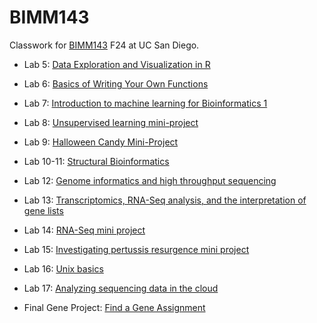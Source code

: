 # BIMM143

Classwork for [BIMM143](https://bioboot.github.io/bimm143_F24/) F24 at UC San Diego.

- Lab 5: [Data Exploration and Visualization in R](https://production-gradescope-uploads.s3-us-west-2.amazonaws.com/uploads/pdf_attachment/file/172355946/class05.pdf?X-Amz-Algorithm=AWS4-HMAC-SHA256&X-Amz-Credential=ASIAV45MPIOW4GJ5O63H%2F20241203%2Fus-west-2%2Fs3%2Faws4_request&X-Amz-Date=20241203T195418Z&X-Amz-Expires=10800&X-Amz-Security-Token=IQoJb3JpZ2luX2VjEDIaCXVzLXdlc3QtMiJHMEUCIQDu%2FYJen7weeo3Lt6Ywk5DpmbLdqq4xy1VcY6Zg1MCr6gIgJDIr5snhrpWz75DdF2rMQ4Fb4THNmR%2FxZGjoDuNltrMqwwUI2%2F%2F%2F%2F%2F%2F%2F%2F%2F%2F%2FARAAGgw0MDU2OTkyNDkwNjkiDJm1Y6dAyWHroY5h3SqXBavCog90sMp1MGNxDkoUIoao%2BR4FYYjMEe0V28yhAtHe0uTWOFxMJLa1pm2ikkUW059NBiIAZcqhQlahssLTT%2F2K88TKW6LxazFXfII9ujOxoLox9nIFSR4BLZ7K16IPd35tdSZGSPkMbi%2FUfrhpujjrK%2B50DKR2Mf3Y455mhZhuKBAYsbMRogpOdS5DrosCSmstKKsWqlI0%2FeyyX8B4WYM8Sgmr3a%2FxZyYEZQQCsqIsuaw4nDpp6K91przd5XGIbjdK7OK2R8oU%2BSGuDPpslMRyxXqhiM7FBnO%2Frn0HkTjilOSx34y69sMgnHkz9cT%2B6e0GtHUFxx0HbduYjUqQuwsFl7KzIOS2BuXbIJ2cxBIBhjtkpWGQ7NAY1ebpamW7qfFbLVp6Yn1Ue4vTEYoJwNaB6t8ogksCAD1W3xYVBYgY5lMmAZZBqVMZsg9z1VV3RBy%2BOX94HyMvqgGPX2Z38cikT4OcQRWaRSZ7JjZZgU0tZDYY2998dk5FSv2Qot4cFOc0GJQPwet2gBociNHjcIZAFpwW3yfoPhQQzIJ1rIJjtDb3icAJ6L2dMv%2FSx4Za0Or73Qc5qjVAyiK%2FV9KmMsaQatvgli9Deej95gh%2FqzQAESGzsiF0o29qDQg2P3xBGSwwWFS%2B7luEdVzDFlmFKFqhBdqbOnNhP3b3EXqGNdt0aEFvX8uaCUCNreulVcvh135lNbe4bjtZnDw9mtkQx1Ky03WwNbPJT4bWesYz9PtgSkDSltogIxKqwmr4RvuqGUqrnNWViUpNQ7PWUe2RFqGWV27oLiarUSa9Fm9AUTDDtOfEKrm7NBofFC3CQK9kaV8BNCApKOgO%2BbDCFZsnUuldepsiU7jXmk64lAdvDK17xkg%2BfBCSYzCqgr26BjqxAQiKwMMOh2CUaOH3V4te5Am6RhXGd0VrmHzyHipgspVZJNfdHs4wrNRze%2Fa7%2FItydTFo0ImhI8xoJSVaYHXkEUOhguKwBp1IFC660wmT4lsqgQPIQjkHvnJB%2FVnc74ZmatfsFOrMTrdy07fCgTKgxgXOJZ6oehmrygMx9GZo9vA6JirbHJC9Jg71UfUJtqqSNEcqPz3%2FJOrAz%2BXTT8Ox4FqBHKo3SI1CZig5XOKkqNmvPQ%3D%3D&X-Amz-SignedHeaders=host&X-Amz-Signature=c4f1ac968ab3e4bb9cdba0847403e40f4d30b57ff2b88710b1690c286ef58531) 

- Lab 6: [Basics of Writing Your Own Functions](https://production-gradescope-uploads.s3-us-west-2.amazonaws.com/uploads/pdf_attachment/file/173593519/HW-Class-6--R-Functions-.pdf?X-Amz-Algorithm=AWS4-HMAC-SHA256&X-Amz-Credential=ASIAV45MPIOWR56EPIPD%2F20241203%2Fus-west-2%2Fs3%2Faws4_request&X-Amz-Date=20241203T200434Z&X-Amz-Expires=10800&X-Amz-Security-Token=IQoJb3JpZ2luX2VjEDMaCXVzLXdlc3QtMiJIMEYCIQDYOk%2F1G0RPrvGWNCm3KIhka1BennZETnFDaLccp7mEJQIhAIIys2MDuc%2FmR5IUAjK1Niv3q5PLXN7s3Q6mPfsEPsRtKsQFCNz%2F%2F%2F%2F%2F%2F%2F%2F%2F%2FwEQABoMNDA1Njk5MjQ5MDY5Igx31WFt2SV7yepkGPYqmAU%2Fq1uAxWEAY%2FwBuV1pNVfMFHJHTWqzlAZWu2%2B2AYgDKqkyLycAfgc%2FHSS%2BKxeJz6Id2nSlk%2Fl3SOeIEgmFcLnm%2B5pSwD8n8R1Nr6U6h02jwJMb%2BtSt9IsPKg6KDn%2BdXTuL3lZpIiq7%2Bfe%2FZbvheprabbndKbkGOXPb3sLyNKVy0mM2XqXAV34h4UeJDbryhzGzN0DPc%2BjJnbyivJ3XemFMw2o0JBItoCf7K6Oyg%2BkF0WxWaPNK2iwTIlkiuRVK99in7F0B7%2Be6oDyzpmCyHK%2FhKxsXYUkyOhZKIKd1FzWM8YqxVEaRcTFkiWWSe%2FdxKZmGZqBSJ2oKZvDWcy9v94h%2FbHYFYEFZv9hGD%2F036iFPGcLFdpZSPtiknj8tNlAzu5XzWEVmGoVYmVg6F28m1jfcruS9DpUu%2Biood%2B5Q3v5coChTykyr61kdJBZkRyeGFCYrTZrB7FmGrGGzuMo2fvbiNuoefN6kpaWjTdpX6SSzXF2yNMHG1AdrTl93UPoRXe13E5ol13TTunnxu0PKPP96oGzp6kekrCM4U7%2FqFu6uTCPwqEiOttOGkkYZtmRqrz%2BUBUBhrodrAM8jV0jGiTkPV33WryI50yE%2BekPu1V2BkfSbNObUSoM06txPowzFTCBeTWQCFh0jWHHBTuhjw8KwdBhVmEVoe0%2FXR11DxJFXXyD0QFT3%2FDBnHL2vJwudSRdiKL8NUK4e1MDBGfbj4Pt9MdzCmf7Vu8GgNV3kycv70rp53pJoC0ssJREbD%2Ftnh9VivtA7966s%2Bz%2BL8wCUbIq0f2MoMtprYVkjsG3NQS7BuTjIyjEjDVtEJVH2Peo7cWWTCBCpGuoiRjZAFA7VnQtSjtKrTfBa%2F%2FBsaw1nw%2Bj6q9sOeWshIMtVMPKevboGOrABhiClnGOmN6NFeMM%2Bnmb5PHJdDmgEMcsAPxSiDCR%2BCyiQ%2Bs9qplAcdVtnh68FbIu0MUbej3Ascjxhp8VS1XG3mqotbc10gorUaRD1ySPGjuclZbygtqZLE0WxTbXvKuCsbGoLHO%2Flhuv1t5OvKdkF2JN1d4O0wzDig5kjNmsKUr22lRkZGCdt3ThmhJg6Pxzj1rwaFPMpmqJYJCNCvH1VCsGdDI92%2FOc1IuqR2iPBp98%3D&X-Amz-SignedHeaders=host&X-Amz-Signature=10fee33c2262fec126cc86f9210e566c9e44cd8935d6ff1c3b255b0f286d08e2) 

- Lab 7: [Introduction to machine learning for Bioinformatics 1](https://production-gradescope-uploads.s3-us-west-2.amazonaws.com/uploads/pdf_attachment/file/173995757/Class-7-Lab.pdf?X-Amz-Algorithm=AWS4-HMAC-SHA256&X-Amz-Credential=ASIAV45MPIOW3RWZQTGT%2F20241203%2Fus-west-2%2Fs3%2Faws4_request&X-Amz-Date=20241203T202055Z&X-Amz-Expires=10800&X-Amz-Security-Token=IQoJb3JpZ2luX2VjEDMaCXVzLXdlc3QtMiJHMEUCIE%2Bal1Y5dzW9ZBoR5c5aLyWszBmfwLivVv9YOu10LC3kAiEAxHtSnvlYWeE8AF2tzdQMgIOvguOoXCCsxM%2B%2B1ac5TjgqwwUI3P%2F%2F%2F%2F%2F%2F%2F%2F%2F%2FARAAGgw0MDU2OTkyNDkwNjkiDMxks68YwutCsl5MAiqXBdpIbu3G%2BpK3tvJCXjnHctqPZurklJknlaFUPTjjzyvcpE2Wc5TBND3Y91Ckxgkv5mIzrj9l6fpm0NF308%2BHYj829Bks0pftPUh70qz5WP0tJKzTpIxrFGK4g90LWNXR%2BXpJQx%2BeCxZ4Tbg9wAGfVYi67u%2FZuz3iBhOod8tP1DAhIaR%2Bfw9dZ2vdBKPw6jiwU9WMj5auJVeB4zwehlVOHAzZJ0DsaJmzmbZYf10qyD3jIQyC4EThhqbUzSFDvPmdSdIOM0Vz4BSTxTP1k4rVDgBYiEvM%2FPTwxUI1l8efWInFTCHo8GgENK1OcarKovbmH0aVGm%2B49J8RUxnXcQLSGJ66dfVs3tS0RgpBaGfi5j%2B1Zmkb16nxvjt9cczdprFmluE4n0vvPa%2B29xlEgv0hj42HkV4OCesVgDQNsHSopLvjNJcRLitYSt9IoqZc5Npa7C4QnEek1KZ2PTnOuIiKWDVtPzJF9R6BI7jEmN4TUOSMsqMNKJoDkLmS5QnTJt7QtTq5BT08p2f%2B%2BoGGfnfgo7gUml7UdYVaIcBAmZBLnkR8z2DP6JOOoy%2FtnaCPKuarbOeik%2B%2FHh6YmCSq82P9nEVE5pFnA7TyUnYMbhWsCcN8rRrPBfNmDeuTPC2fcXCjRPQ6zhUA5eR6oZIchTHXKpn8HA9K7yNsg7eTbX0EuZc5qQ81q%2BPnT6ZNIgVX3bKsJ34vLMjdFSmE4XwTe%2Fr9LKuxA%2FQjdEwqCmfyeHjlM03tbpn3lJV9FRwuqp%2BYtEGN%2FIxuyPSSeTLih3ho66007b8IbpAGiYzUQaZHA%2FHd1DtRBQ1yhsA2VcGZUJuOh8hVhBzp5YlsJ0aRewvVPEUiaSAp6PXcDRIkJ%2F5PVy0SSjC93OvA2c95kkTCyo726BjqxAb8EwnvOfo0OwGB5XDxtsaXqmpE0XbQMw8uK1ffri6EdIl17VmSklA6fHL91JA4EvdiYDeU6YS9R6wf8qO%2FymlAUa9UDLS%2B65CCgjr28MiWbade5%2B2Ol1ZXL38TAB423GLcQhTPIVuoSV2Djq0It3rrxftMWLsbn8EVFhI7869%2BRicu9f54%2FOOOlgWc6S%2B7ttRgrZ9oR3e6bpNfiC4D87LNpf70WWGpxUKCmRflRlD3nEw%3D%3D&X-Amz-SignedHeaders=host&X-Amz-Signature=a475d07b08df1a6ac4ed1b8b04f034a31b26750a2d35b0b6b1db8fd9250afd9f)

- Lab 8: [Unsupervised learning mini-project](https://production-gradescope-uploads.s3-us-west-2.amazonaws.com/uploads/pdf_attachment/file/175129443/class08_mini_project.pdf?X-Amz-Algorithm=AWS4-HMAC-SHA256&X-Amz-Credential=ASIAV45MPIOW76NOXKAO%2F20241203%2Fus-west-2%2Fs3%2Faws4_request&X-Amz-Date=20241203T202310Z&X-Amz-Expires=10800&X-Amz-Security-Token=IQoJb3JpZ2luX2VjEDQaCXVzLXdlc3QtMiJHMEUCIQC7gX1ojLibArO0JL7t0Tp%2BSN%2BOqOEJbawEJEH4Lf8MZwIgHhF6Uvg%2F1a3%2FPYAMF28cUFfOvbO5I2bq2GzrnCLzHbQqxAUI3f%2F%2F%2F%2F%2F%2F%2F%2F%2F%2FARAAGgw0MDU2OTkyNDkwNjkiDIUQdwSQuhI5bD1vLCqYBRT6wBNLP0ET5kzye475lOPomVEzC9Hy%2FE5XhUYi0Dh%2FwMmvdbgoTjmGRBL5upukzXehzsDqD8vSonwfqW8uux5DDoHtXO0ubjnjW8G7vTTVQzeF9DKWPGdiSwt3CYcdZeBzn6m7azNWaqvkn0GmVMURQRufK6tVaKckUrDGxoPNTCLmrhThTgmKoT%2F53eRo0Qj53VFqvACrHH3eiJj2KVwY4pXTf1MjShNtldcYd9ZuLRLN3DfTftQS5XFe3qu03%2BpxcVhKgtRtKrYU1d9vX9QhfTM4ymlh9DCRFBMAD6VlHPNm%2Fp6FO2sKJz6M6FG2cTzMuDvg2SApJeidXe0lh5X72FDghmkEKuSIaNHqDp12t%2FMsmaDrO7FC93h2NYjr5ndElzXk5d7bi4LAg3Q6r3fNhRuQ2%2BURQILI%2FgS3IJVpJlVEcuVYylbvi9dl5r8w7GrQHk1PhyhAJz9LganyMMp1wnLwhFnuCLWgnwDR0Q3hktBi8CNV8PuEAlfIaczkdQLgVGpEWwh%2FYQAJGPW6hoJ5NgVDYVFIL%2BqugKBYVs1l8Ncc4bDEQ20jJzJ4xCFUvRd5KgA9ApFaugX3dWaQEoquW5MG%2BMS%2FnRp2NmYeFbc3%2FvWUwDFmaRD%2BMUtwu74wHGK8DJR8%2BsMZDNzk3D2EKUZw05dQhdfHJ67AeyUwvrjlLYfrutGLkB9Qf71B%2FEXzcWThPzfIstVjYH7cDohGIiLvY6uOCH7qTD6J7DitLG%2Fnvd%2F%2BINpMTWuoviLmv3xoQs7nHWbU2Q8gS0%2BRmROu4E8GbV9QddOv1z2L1nZB9FumRlX8xIMdQoPoSTKt8IWSXEwLquht0lA%2F7ZB49Raeguh16gbK1pWlwer1W344HiX0i873mnp2eVcwo7m9ugY6sQH3BDV1YSrMfiYD7%2FerQYmwPA6OvSuBWY8XMRkNkKfoNcLzf3NqMtTGJpxmRCDWOkpMbvUIHajv%2BUw9HBKU1WoE3GJ1%2BclNXPH2cjJ%2B0qO%2F8bKYAav6rPygl44V8bpbDbEMRSo2s4Kl%2BwKeD2smcqRz8gOK2V7%2FL%2BslaTmmAEYZNLkVeHB3XmGNiL4kn89KDmAxQKDkmBKqHFBj%2BXgM7Wv0pWNd5BPHF%2FHJuM%2BcBYLFfgg%3D&X-Amz-SignedHeaders=host&X-Amz-Signature=dc1e4cf70f50fd76bd1a1e646c2d439a5c2107150a3aa27baedc0a87e0dfea38)

- Lab 9: [Halloween Candy Mini-Project](https://production-gradescope-uploads.s3-us-west-2.amazonaws.com/uploads/pdf_attachment/file/176274616/Class-10-Halloweem-Mini-Project.pdf?X-Amz-Algorithm=AWS4-HMAC-SHA256&X-Amz-Credential=ASIAV45MPIOW4FL6DQUV%2F20241203%2Fus-west-2%2Fs3%2Faws4_request&X-Amz-Date=20241203T202515Z&X-Amz-Expires=10800&X-Amz-Security-Token=IQoJb3JpZ2luX2VjEDMaCXVzLXdlc3QtMiJIMEYCIQD6Fky8onbJhL8riZ8gzM4TCOCnPIN5Y%2B1QPX7N4tsKVAIhAObtyxJ4GUZiw751okxqkpXTLmqIMdQEldVgGgROIaNTKsQFCNz%2F%2F%2F%2F%2F%2F%2F%2F%2F%2FwEQABoMNDA1Njk5MjQ5MDY5Igyp%2FtQDsRzrRk6KIMwqmAUfAAX1thiSVShUFnTMSjreWlsD8NO2O9HNRsqwun0UJCEvQMLPJcTtH%2Fucu83arvNLdfveK%2BvwEvsGMLIQM2K%2BhEtT1hctJ3hHS%2BUnCs7BplVyWhLec5wqCJJrmF4QRNjItk8FqBJ5AiGjC3hmGe87G94JCMEnhO8AxE76uQKXst%2Fn3GtwagLInndz1yn350Bq4vHNEabmxQLCgyBxQdIvPjX7Rlg0y5fTudcFE65d60NKPgH7%2BpkX%2Fv3T9qrt22x0cAgs0Gp%2BwrGZ%2FrslomUK8pmmK7nXp2KoUX%2FMECzSSG%2FjgByOC8mqex4qnOHAV1A%2B06mV1PP9hSFAD%2Fg13LbbJr2VDFcog9fetaLyG9YdIMGo0D7W4rB55YQHSMHgH17O9HzwJEhesM%2BgnhwtaJYT6vgLPOdyTQ0F%2F2sdo0Bal%2BjVbZTDjx4ie1tp%2F5uw3tvdiz28qDW7HLEit1ab4NhuQ7AE2OFfGjawo5Ez%2BH9SnnRE9PmmYZdyhCm9mmYDMQzrKCUE5y3Rgcqa8FuWODlLcz0O33XCoM0OwYb7hOPEahbZ48n15YabedkA6lX6KGCkFu0EVntlqXwpmGIvmLjaJ0WYeEF6FKzYgI2QdmifmjcC6H0KXmV2aHRHA6kTj%2F1fck0VgOWBkvVLwz%2B9Gxs8fDlEPYuzDGZDBCgpqdZSSsj8Ibax%2Fw4kYfQHnaNR0EqEDH2qgEOUmRRT9bKn0WL88VszlejWgEv18AW32LINBlUuTT65lQgc0bzc3FpNTuoAmV4oNuFNzfJX4KoNGMCwXmDwMk2qN%2Bimw8WnTpmajHmIpTIrj9usYV6wwd2h9CCQlJf%2FSjo4ZwKUAHDt95QvkUfg9yailqyRtaRnIcGMYwxC7jInbzhuMImgvboGOrABs1r878TASU88%2FCAStZ3xG%2FRiZzeg80ST%2FwYex9w1SL53Au91%2BsCCIeExwHG3kjSXg8T3DhVgYKpKKkPIhliG6se3gTgQWb7rC%2BDtwKOeagXX3Q%2Bc0vaJLfw0G4K43SNuZdLiU0P8YNpA4hDorMd%2BG0CwtBlwJUbuGEH9O8M188RvuzS5ymHUvA%2BJiH1EyQTAONljiYutp6PEfKg90mP7H0rVU9stp6yqpcC06YPLCYY%3D&X-Amz-SignedHeaders=host&X-Amz-Signature=5f27c100547bb2bb67fdbd2f872c2e35fe313a3c8d106a53850de16fa3f3f566)

- Lab 10-11: [Structural Bioinformatics](https://production-gradescope-uploads.s3-us-west-2.amazonaws.com/uploads/pdf_attachment/file/177283879/Lab-9-Structural-Bioinformatics.pdf?X-Amz-Algorithm=AWS4-HMAC-SHA256&X-Amz-Credential=ASIAV45MPIOWRTRJ4LOG%2F20241203%2Fus-west-2%2Fs3%2Faws4_request&X-Amz-Date=20241203T202351Z&X-Amz-Expires=10800&X-Amz-Security-Token=IQoJb3JpZ2luX2VjEDQaCXVzLXdlc3QtMiJGMEQCIH8qCulrJ0d%2B%2FYl8YnS9B3%2Bg6Ivj7SlRHNcgZo7dKLVJAiBHArkg6dWHJNQiZMZc%2BwYjYUh3S%2BLoKW%2Bvr%2BemubhtKirEBQjd%2F%2F%2F%2F%2F%2F%2F%2F%2F%2F8BEAAaDDQwNTY5OTI0OTA2OSIMbuaWyUB6lx2LhLZqKpgF9yqS%2B%2F6tjtSEnnJo9g54nQWA%2BiUbuD9ntahT6fUhyXwDg%2FCV%2BHhnqFKTlLy%2FZBjbK%2FUKeS2%2FZDzDPtszx%2FuttKj6r1Ij%2FIhmDUoCw%2F3aD%2BvTBhJms6R5Z0FkJe%2BAaXOd9bpO0OMLwfPbofzYK1dDGyoHU6l6VqR0%2FYggGRp7%2BYyPqLBFSVrjkEM9%2F%2Fcw1hjOGXo3OD94pF0fdyVCgPRHiqnbdWKfJ0oloOq4HiOyPatHWL9x2K0af5H76mPh62PzmgCZJgWC%2BP79iZVXcp2vFerQA0DBN6hJE0uvJzi0NuGjm2ce0txJyUasJQIpidgSJoVsNSvvheez0Qqi%2FPAwrVNIIbiVjrvpXTNd6EVM8sv80h6DmFmWBS8Re%2BxJ7JgtREBt9BNfQAbF7eva2qwPpMkXY5f124%2Fi5A13lonDUbV%2FNymL7N6VS52Z4exIAahy3NrlJi9jEcIDnQnbGoFLsyVNBg8BNx3fGmTUQ4d1Dq4KP%2BuYXfVeabzhLL6JJA5ANGvg4nHxxu8LCtmkPnnd4WtX3Btl3gHrSPVMOXsa7c4duMbx1oiNTQ%2FaS%2BLC%2FKZaCBHuEpHksegTVsNUZuqpVW95ZKf2L1eVyXG4PfAgycMdj6sIbOiRK%2FRyJybz0KlHRqzofYQ4TfOWJXuiXrGJghr%2FkQ3DSvHWLMrXuY%2FaX9CHgn2nc7poixWpnCr6pLlfY30nYTWMLuvVF6ArxJVKCe%2Fw50FzJEbq97DVygQ0zyppYDbhHVrOHTGMrNOlSd00r7F1bPakAIgSHfkWKsDxsb3b1MwM8ql8%2FNzrSwNvVGZgx1uBjd7rnZgbjA0Hvuwj4KrFCBUojAiu4d%2FcG3uY4wgTAyb6RdI%2BcZCGpq3eFydpZHTdcFMslzC6wL26BjqyARRcgGRWNBHZIgs%2FwB6X7J9KHUqDgjmpJVlQ5E3ZTT4oTBOMzmZBseUAmKNIsriQbLNCt7XhnREAP4eWgkfr5EpcJdAOVbuhAbmc4NDHc%2FYJGdPEW1tRVvx%2FOxoes6XDG1kLCCR%2BRiR3iFRvgDIJUDCD%2Bh4V2qZRi%2BA%2BtpuDS1TOOCHpxWw56jqV3nSxgNRoZ1DMbK1glxjhY1TsAgL2SarmDo%2F76HvwgoFVhvkuHW2wGMI%3D&X-Amz-SignedHeaders=host&X-Amz-Signature=4efb2c5e8573371ed13c645abfc7fef660843c24f7ce36bd29888a92086ea881)

- Lab 12: [Genome informatics and high throughput sequencing](https://production-gradescope-uploads.s3-us-west-2.amazonaws.com/uploads/pdf_attachment/file/178185402/Class12.pdf?X-Amz-Algorithm=AWS4-HMAC-SHA256&X-Amz-Credential=ASIAV45MPIOW4FP2LFNE%2F20241203%2Fus-west-2%2Fs3%2Faws4_request&X-Amz-Date=20241203T202900Z&X-Amz-Expires=10800&X-Amz-Security-Token=IQoJb3JpZ2luX2VjEDIaCXVzLXdlc3QtMiJIMEYCIQDYiOIWgm95EBK9deGbAvHpzwkqWA5tU5A2TqVS9d%2BPjgIhAM8aaL5I%2B1MSXGaJUMqoPGHTi03IroGnOQigx4yunPEoKsMFCNv%2F%2F%2F%2F%2F%2F%2F%2F%2F%2FwEQABoMNDA1Njk5MjQ5MDY5IgxnYM%2BHUsuT90sVa1QqlwXzKOuhZRUwg00shPxO%2BKDIIfMqX9y3rTL6Liu0OwkQFuRg3%2FCq6Le1cBe1JGGprFagIkPKY2Sz9hCo19OGIVOYfPSqEi0aCCPFChc5yjaqaQOlBopKcEMvUpRTMnrrvWV0gS0UOMB0SJksPXjxQ8QGFP9x6175Dg50fHZa4R074MrengaXoNUZTnmUPxGplTCwqbQSi1Bk7zqgOQUzUWHq7Azrsdib%2FHFdTP06U3vnvmaxRYetbvx4gKihIg0vht9%2BbznpmJGeyzIR%2FlTIqs9BRmoJKTYc2JpGN%2BLmE3RH436hFNrRs7CEc28qteNjTQiWYpTFlc7WPe1Tv1r2Jkg2OqA5M1U2lc7sOiJGPiCxF%2BuPzjt7NkCt2CMzvzZtMFQjL9o9MB56OrYSp1KrrbvWuiF9GRgYMLHo6g6FoBl6KOzNoWoEHITXBNxEflF%2BcRi%2B%2BdU1m3cAa9qVyWKZwr1tI8QJAtgLuH46%2BkT1RlRm8h4OIlp7kvMgHBqC1mzwKjC%2FvKVLvlRnWc4cKFu7Z3yfIFLf9VPhnVMHfqTcd48w8FFJzxW7R0bYmtu1ijrvc5qdDnsah%2FWh2nBFCtAkarhfqgsH3UiJBKib5ZdlVZu5ydN%2FGZYccr1Pbjoob8xuDqnx6vYsWzOWfNGPx%2BGW29XA5FZL3uAHio8LyWX7GMamG7dCx14lu24FcF9%2FYg86C93Bx6y8%2Fcd4nV0X2JpKh5rnb93ksZ9uBH5d%2BERk2MvVaaY%2BeSALi2gQXL9VTSPrvwVhPnZXE%2FkjaFjI3OJZlsCiXhiynffF%2Fguw9gMt%2B35FfOSdzHWeB9mOkZ%2BQP5c6q0kQ0IfdTBanDclvJVmFjdedqFPmhRmm%2Fhw5n6aew90TJkz74tTA5UAwjJC9ugY6sAFT7Na49RExvFeVOhe%2BJKW38k%2FuU1krtiDDgJ7t6BXSdS8FhRZkr6YFMEC8MEuUyCJFb65b2SKYDPRUUmqnN0wib1WkkI8xID9Cd%2B479bQNqUtLmmNr6T0j%2FeDUK86hX2rHTxxAuBP5IBrufa8McB3zuIXX0layrkZI%2BzLmgcfjL5mllYJjMov9rwAqf210JDTF3NBD1O3QnyOibMYlUa8kzEabVgEjSzyCnE4h%2BXevpQ%3D%3D&X-Amz-SignedHeaders=host&X-Amz-Signature=42527caa1ad6571a8f569862380e6fdde94c5d5817a47b9ed298919fc5006ce2)

- Lab 13: [Transcriptomics, RNA-Seq analysis, and the interpretation of gene lists]()

- Lab 14: [RNA-Seq mini project](https://production-gradescope-uploads.s3-us-west-2.amazonaws.com/uploads/pdf_attachment/file/179512760/class14.pdf?X-Amz-Algorithm=AWS4-HMAC-SHA256&X-Amz-Credential=ASIAV45MPIOWYJW47H3R%2F20241203%2Fus-west-2%2Fs3%2Faws4_request&X-Amz-Date=20241203T183007Z&X-Amz-Expires=10800&X-Amz-Security-Token=IQoJb3JpZ2luX2VjEDIaCXVzLXdlc3QtMiJHMEUCIQCQzlp80Dn5UCMVDajFy0HUC6VTS0HuwcMOvYrgll%2FCHAIgJmWWHbCmlAbO68mu4LhHyXznfTz0Nb2M1t4Kz7kcaRcqwwUI2%2F%2F%2F%2F%2F%2F%2F%2F%2F%2F%2FARAAGgw0MDU2OTkyNDkwNjkiDLMFtAg5o3WxC%2B7qFiqXBbOKd4NlV5RiYOqFVtCnt3M6T3VKdYlLcZGgP2CHONFYNoLNgyHIdYqfX3u0FdU1XH%2FYYzyGah%2FiEXzGY3SbvTZDOBPjDjg1%2FfEoaIuV5Oa9f7v7uyprIQ7KJXdgxKzZ%2BgAeU1Co3xLM5x3%2BZcwM3TfVbCv4JDnFguAQArpfkhNy6L1%2F4uhsBH8E7HxguJEswWAF2iJsLD%2FUBPe65wuUneil%2Fisbdqv3L16zXaI4OdtIoTr9%2Bggv%2FJn3P7St2uhD0GvcD89i96B4Qczq9KynrkGzBUELpSbstcpkFP3fLTGM5n6o6lJdJ2iQvcBgM6xrN6K6F7JDjWNfXfOljMxCiORo9fGDFQjHYaCu8uH2Sd8zr0aD5j2ZgWTFVdt4JmdV311HxpMf4e2jdcI%2BbNBsTIbqrVsRy093QBCEcwS%2B%2Fc2M253Yv%2FM%2BY3ucdX4UHMRS3QatRLaTC%2B%2FHj9IPNI0EzOlhN1O8BVqKwXtEyZUDgLYHEXDW%2BUxXwYj93%2Fc72wCC3dEDjqlDuQrOK9fh7Os2GDIdkuR%2B9fDt9SsPj9JL9Z9uUWyL2yOePIGWTvRrdnAZZH0ZkWBgz6zS2wDuvyMmKm4t04Wk3CIoPvdnfWPLeLe%2FuILWZ7HS8CyCDs9CI%2FQYXVrdjVG433j4YLnQxl6ABZ6amQDHY09XiN8nSj2JAVyYY3FLPqUADz3lbN0UsmGuOr%2FpJrsAgu9j4GS48x%2FYnO1y2zjIvIHcR%2BF06P04amgq7c%2BlVIsunCoIRvThluDqhibkDdd7GBywHjtfzMK%2FvsMyEERmacwmowB1myZpTUgCpgKzBvf4IJFy%2BMDjWOjbjHQXARWgNunXb02K4up%2BFY1HZtzCAP%2FMPGpjmVbWfaZpK4NjamhBWDCEhb26BjqxAUV2BVLhxlHQDzFQxu5ciSaf2BVHJQivgg6b0TQaRhstpAG7dWSOXuCCL0x1mmvcut9O15olVmMxphUFSAhlYLv9xU7%2FplZur5UJq8WxI2K4xNq%2FYGKiwFXZS%2Fj2At%2FZOq%2BgwyjOY70n2p%2B049O7pdmh44CZ9u8Zv9zBDBrdz8cayjtA5ktbC3vZYUzAgnI0dQ3DQAdN7W8kqD8nKELqZJ4aF4F%2BvEFNdMolzEZpBZOLHQ%3D%3D&X-Amz-SignedHeaders=host&X-Amz-Signature=5add8896b341d4f4f4156ac96f6c699e2a98aceec12b53ad5be8d1419d8fabf9)

- Lab 15: [Investigating pertussis resurgence mini project](https://production-gradescope-uploads.s3-us-west-2.amazonaws.com/uploads/pdf_attachment/file/180686839/class15.pdf?X-Amz-Algorithm=AWS4-HMAC-SHA256&X-Amz-Credential=ASIAV45MPIOWZOKU4KDD%2F20241203%2Fus-west-2%2Fs3%2Faws4_request&X-Amz-Date=20241203T203059Z&X-Amz-Expires=10800&X-Amz-Security-Token=IQoJb3JpZ2luX2VjEDQaCXVzLXdlc3QtMiJGMEQCIFyG3a03ZHL%2BxZiDlfma2ioqvmxFMjngkRv51VQ1gUe2AiB%2FQ6ISGpZ4Gs5ru2FYQnNw%2BaxNmqNAQ27KTVrN7YQMHCrDBQjd%2F%2F%2F%2F%2F%2F%2F%2F%2F%2F8BEAAaDDQwNTY5OTI0OTA2OSIMjCNIG18KdZud7JrGKpcFgMr4mLCyEAQ%2F3hEK4ZTLRPTiUuqU36P0EONB%2BzbLOvaA3f9gkTTqH4yUa9Lvb4XsZUDsE7KzNxebb5XHF%2FovJwNHillYoMJSZGoFxt9bcydGhU5Cmzk9bozAfrGH5yW1V6iMX56JJB3kvOK6PhxRjESl3Je6Kd5Xy1h33FbSWmP0G7VUJqzMXHV0GqVjZ%2FjR3VAmreQ%2F7nFZ%2FlUvg044q7Qp1S07ESHqAGsHdgI5bhnTLSyEwbnSaAFw2jVgjhqo1Ox8auQ7ePMDRKIvhmK6LshR8%2BrBYrXpzInP%2FNIJ2uPkYuSuCf68MK7e1y80G4dR3j2ohAe559CUx0ntWxRNti6YDI29j6FFophcHB4AnnFY3YX4O8fUHOVJKR3ldz190%2FzaRlRPU%2BArOZ5e9JesrNA04BpKf1e7cX%2FoIyUDgLp7RuklHfj8h%2FEgWpL287IzNeo9STbpEw0c7xwqhyJqosGmHVDEV8YFhQTTH727Xjzoj6P0vUtBLkm72jZox1ll4ByO2IsILek97VMz4fiFl2PR%2FOXVOuZdXkKhAvGbcNqQKNOo%2FHxVMI%2BoAwxQlKFwxp%2B%2Bc75bMK1QfeSKuR0k4xUQZOrTlki8rO%2Bxo4nYROcf7mbnUHhzBtqcfWeygtt0U8yXs7Nm70B76%2FjfEJHQFuwzD6SB1hsRb%2FLbJDWIr3tIROlGyLjxksKeQacT334AOBPTY58RLQkYKcklJh8tbsdReb7OU80Jn%2FymRYBm7Yjfa9rkXfQJbP98%2BD3oHUGDtniV7mEgEjesI5wbcRF8WgIjbJzD2Shimlmp0WzcNs0MtP3ev40OAcb6I7zbGhx7eS%2BbvIOQvT3yaOggsxSHSZmwJZq1mNM%2FM%2F%2Fm4GTU%2FlbIYCpjgwllMLvKvboGOrIB6glOl9ayNK8hqzta%2BORgKImhk7kAsjpGeMsYaD6KffRc5P%2FfwNtRxiuP6GYox86OIlDf67ROlWpKLDyNIjpq%2B263CR6nyYQqQT2uZquclOxK%2Fz7%2FwE%2BgfesvsEnUQuA1c9SzJ6%2FWvfPSzXo2C090QBrHkoYWTw6X9dudzEnSaEgwqfgByS4%2BkXQwiAlmRKLQJqrWoY01aunh%2Fxm6bGvIEGAIQFCzoVVHE7lpr%2BXwPKXa5A%3D%3D&X-Amz-SignedHeaders=host&X-Amz-Signature=7832d3de28fcf846907da62d4cd5e06d90a7840a08aa8abf51d0878c4bd11a22)

- Lab 16: [Unix basics](https://production-gradescope-uploads.s3-us-west-2.amazonaws.com/uploads/pdf_attachment/file/181252712/HW8_unix_questions.pdf?X-Amz-Algorithm=AWS4-HMAC-SHA256&X-Amz-Credential=ASIAV45MPIOWZGMNUIEW%2F20241203%2Fus-west-2%2Fs3%2Faws4_request&X-Amz-Date=20241203T203048Z&X-Amz-Expires=10800&X-Amz-Security-Token=IQoJb3JpZ2luX2VjEDQaCXVzLXdlc3QtMiJHMEUCIQCteYrzGb8IhNhvkbpp3jSkzo8P%2BnHMk%2FzoX0UJRehwHQIgTi%2FI7WFj0iM0HYPvo0U1xPD0tT1exPXYcVjShPgTSmgqwwUI3f%2F%2F%2F%2F%2F%2F%2F%2F%2F%2FARAAGgw0MDU2OTkyNDkwNjkiDE5lnoKAPgo%2F2VNh4SqXBTRVf59Bm6pm%2B1JsXSHFnHEDlxhmmOdXl3gH8E0NxbNzmnbJAfqeq67HEM7%2BlutRpg7rn1ntofQ%2F1pL3LzjllADEUE62FUXC3BJcPrlGNbwQrD1rOv35HOVXpqeKcDgbb5J%2BJ8ELx6otZQp%2Bb2sBL%2FrwPY%2BQOXuvMuo4iQOtMu3LmB7cSFKsmiohGWdI%2BUSHjz%2B4IY9d6DGzOjQrAaI4Bn9kuZxm%2FOn3xVrkkCUwx5PGNDJ1qSae%2FGVlWiedLAK%2BMSJYvKupeYukQk30eTL2dnkSBu99hkSlZwScM2zHD5A5lWP0Ac6hiGDJOWCatPGLEurCj9okIU0wARMow6mNzOmWq6%2BgPyjFgdh75gCidEzBBaRDAQXiRzuYP7FAqXSRVyJLkMQl4fM8Jz1INg4SK%2BoJ1NbJjPiqme%2BsEenw%2BabNGP1%2BOw5oo27dAAH2ta%2FeGE9RwvGPpDlwJEOAOVPgfO%2FfsCb6fRZiLUVCktZuJIWdXHIhmjLmEtn55fSMzd1xN1a88ghMiv%2FJNxLxg023tPL1rjOpAc%2Flodgb8y9E48hYPq6vVDcYxlLw6Pd%2Bqu6dO%2BiNXs%2F4JVTIsws2QNDYRz4D5rZHa%2FUvzikgHqC59sNNDK1h0b%2BLFjgYk2wjaiOSsvQfsUBUmnYXgk12loXE0dOM1YBhqOzEXOm77JfvNbd%2FyZFGb6s%2F%2BaSwVUFgLuiBiYN70vqrPgG%2FZswRlcL%2FjWSo2yoFKzFRioIJLb9u%2F18ZOKCusp9uAKHGuuE7YEknu0wjTXbUXrMwEjNllVbwOjy%2BdW4Roei4DjU0zNAo58KnqEiPrXFD00axXaWxwZth38l%2FY98miWPXdGxdPVen51wjLhJMbx0HBSN97BE49%2BVIsBTTKRVrrDCXyb26BjqxAV%2FKPQbtO0cvtrwMqXeYvxDi3WLjJA%2Fn3MEKVSn4dm4IaYDMDC86ovPaUHZ46bAlHzjf0S9RSk76A5XPD4raOXWVY21brjU9U4WoVO254g1%2Fhz%2BB0w9LHLmpFil58jMVqx59nbYoE4ScntvlmptIscooMEINITKM9HTEy%2FpiRjEFvAVew39ExpbXs%2BIOHagI2Amp%2FjEItwUIxr%2BYOMw%2F7Sa3MBxAyZ9iiGXxYr6l30K%2Ftg%3D%3D&X-Amz-SignedHeaders=host&X-Amz-Signature=b7644b5fdfbbf115ba74a3cdbd03f8b65168ee45d9091f4313cd0a0ede540135)

- Lab 17: [Analyzing sequencing data in the cloud](https://production-gradescope-uploads.s3-us-west-2.amazonaws.com/uploads/pdf_attachment/file/182436424/Class-17-Extra-Credit.pdf?X-Amz-Algorithm=AWS4-HMAC-SHA256&X-Amz-Credential=ASIAV45MPIOWX2FUQWKZ%2F20241203%2Fus-west-2%2Fs3%2Faws4_request&X-Amz-Date=20241203T203230Z&X-Amz-Expires=10800&X-Amz-Security-Token=IQoJb3JpZ2luX2VjEDMaCXVzLXdlc3QtMiJGMEQCIHrGg6ClcFjgtg3cP2zkFmmVREREGE0dcb%2FQv0IMX7w%2FAiAUEF%2FE2BUQ9f4lfTmgm2F94J%2B%2B22VM2fhQ3PM2Le8RbCrBBQjc%2F%2F%2F%2F%2F%2F%2F%2F%2F%2F8BEAAaDDQwNTY5OTI0OTA2OSIMxvnKJ2Rf%2FjfdKCGOKpUFydyMdK0RujhfN8NjI5mWfNKz9%2BVM7n1y%2FLA1TQXy2kQJ%2FQhoa2kWEEQLTsVB49XxqlMcKThlStwhi8mxTPY%2FYuArBWX2JLAtpfY8nZSyTu5Kc0xP5sjn4DwrOBxgv%2FfpXsmGukSs0dYGtJBgOZRz4S9sxAEinVRtj0KmHkX6KjR6z7vGPF9H2lRIUzjB9Klw%2BvnD%2BBsDT9%2FvyMuw5ef4hoijTiyAWspEHjRKk%2FBnV2rF6Z3vMWv0aBl9qxHxHlQdLdmwWbx%2BsY8nRMGi1MP%2F%2BOZe9l0xoXW%2FqemYlvBjZIXzctuNE9Dcq7YZI4a7RN79%2FMK0%2FB9uzmuXORqfdg9Tn7qBZppUzPgi%2FbGHUrTgnkHXpbHKu0fxXK9VMKQkbPTFMLsjzXo%2Fw2mOkEp6VdC3hlM5ErVhNQ8ubxlCfUH%2BxRZIakFzyf02eackzo0oAtxswpfqDiX2G1U7%2FInpQKBk56xjcBDR%2FIct48n82ZHcWRv%2FvELZqyhAk2rlfXLD8EzorncJD1o0oFdTm9%2FFoynmkE%2BlvdhsglQ3R4VVKJihHP%2BtMDKXS%2FWdsv%2FuHh6hKyVhS1ekwAf0d4hkbbF90L4puJRei7zwaIMA%2Frqpx861ii0xqxq5hiMRwjhdlwwdIbrcHzcs41lUniMIODXnS%2FpbM0YFz9L2IGeyUC7gMFyVxQQ8BFNlgTFwnYi%2B9AfLCzM2v9rAdZXFCJ9J1pLmgUgAaEtYgkRd5akYPW21P5VqIBCm6LhgCAGdU4UZwGlg3qkEF4LQPWQms3DTk7t%2Fown07Lswu1tEFLbH8B6GJv0ygj0q%2FCOwwRZaKUQJ%2Bd1BwFO1MXn3uUiNm7RjEjIiNr0s5wb1E4qfroT77MJ3e0mp4RD5xtjMEzDar726BjqyAQS4yCJaVyFUY3m1kFncWpZOKfCsB5%2BJZdtud1aw%2FpqT79kFf3AGnL%2BHLDQSNZx7LwFKG%2FBM3FsrkDKDabEzWDsRG7vpbEB9ZNbtt8v%2B6x6%2BItUV7TJOXLy%2BzKLziccfJPQ2Y8nGWrl44C4YBFgpy1aESzbB9xWbo9zkXOHeuTHsPBJwwoeCdmotSdw0AdgrxDMSLSGUR4CQ5zP8idcCGOK2WVUJ7BD7Ay9zLkLwBXAKgDc%3D&X-Amz-SignedHeaders=host&X-Amz-Signature=504877be46194f775bfa4b2b06eef8fb8f57316dd15bda6978ae5ab5b8bfcd0e)

- Final Gene Project: [Find a Gene Assignment](https://production-gradescope-uploads.s3-us-west-2.amazonaws.com/uploads/pdf_attachment/file/182100721/Find_a_gene_project.pdf?X-Amz-Algorithm=AWS4-HMAC-SHA256&X-Amz-Credential=ASIAV45MPIOWVVLGHPZ7%2F20241203%2Fus-west-2%2Fs3%2Faws4_request&X-Amz-Date=20241203T183708Z&X-Amz-Expires=10800&X-Amz-Security-Token=IQoJb3JpZ2luX2VjEDMaCXVzLXdlc3QtMiJHMEUCID0FNP9SD8wY1vNJHZl62rNoy5rb6K7708QKY8W9qwmLAiEA254zXbyDBmapB5%2FQv5waxFhzaIKN7DSpz1pmFXeadXYqwwUI3P%2F%2F%2F%2F%2F%2F%2F%2F%2F%2FARAAGgw0MDU2OTkyNDkwNjkiDKVqQKxSw3KF9Mcg4CqXBWL6zW4PLS0Uhl1IDQa6G86kmtfO0l8ywG13bnCJR3nSwjDsf3SME0zPgoFBPugZmvASgrEIAYxflHc%2FMs9GSRRDY%2FQffllso5b%2FMDPfuNn6aCW1xZ34VKyLt87q4Pk9%2FI%2F6g%2Bh3nMf6s0iLMyVpIC8PtX3avwk0BklSGsQQqfdevbQ0%2Bpis7Z9PNJNAbJNp4pixNWvT8Qu0F1mznIFz62dDSS07Pu7P4dCB54ivqXa3WerXUrNwpBqmsLvapzAl0s%2BWvRTPLmKwbo7ver0wrBWnXh6B2GK7N3XQUnTVvPaqOxvCOpHOUJLIRDaUmKvMqu8IaHbd3iq5lv%2FR1Er1upRDka0FWXchgGZ6sih0yZpVgEb1kkJP7gvwk2hfIx65B%2BOLcFHFQMxsGInYTc%2FsaMiTgglDXkaMmb8UK%2B7qqdgDfRnRNhJb4JgeCT%2FfFuNYFpsk0idXOwNCeABC6TamWsPE25He6UrgdvcpOlQwiQgrhx7u4H3gmZ4rwh2c7Lgc4JPugG9BTNFgRPAvMy0HZRcBy%2Bj521NrRUsgOHbzka0Z9Nzk1u7QY48VdZnljxt61XEbD%2BZN5xJMdI38oTl00ZlWQ9B0a4xF2rSin46Qs12%2Bvvm6AirtAZZPPc0sVeBnAAk9tPI%2BOcqJgoavCSOkOJqcJyDDCDd719aLZC1bchGAOWUj64WzC1HtKe9Y%2FdZ%2FTXT%2Fx0O%2FEnoh0kwH%2FwETNuZxnGtQVD0l44rqnhs3y4KNRa2cWQr4pppdcc6Slwit7NzCv0dwSehcWZVV5Gnk7vKl0qtWVdBxulz8H3mxZPBbXmGsUnVEyaBJOugkX3s3X%2BTLXvXfw9cIUp%2BHB%2BOABTwzfu2JX5c6pDt1dVEizYgXcVg5XX8k1TCxmb26BjqxAfaaEa98vatVBv45LSSClV4tdcn300Q33kd3mD6jUagSGs7A5%2Fbuena7niVJKhzufulW4JnHTpooA8%2F3zTvLzpoxCFP%2F6k9NMiM%2Bjq9OjnfJ2iL9Ljk1uJJDgTAq3L3FaoVn9y5XtUzkn56S5w7XN45oFwXFn%2BqrUT5SMWexHTy4DapA5yh3t2OvW6DIYc61TjEbx8HrH7l4jGdgY6XEwNEYB96vgvUoJqe%2BXPFZrbPdJA%3D%3D&X-Amz-SignedHeaders=host&X-Amz-Signature=e69e1727e5358d2e7637500370e3ad2e7995020f656ee9248999582ec5ad5193)